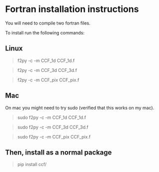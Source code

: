 # Fortran installation instructions

You will need to compile two fortran files.

To install run the following commands:

## Linux

> f2py -c -m CCF_1d CCF_1d.f

> f2py -c -m CCF_3d CCF_3d.f

> f2py -c -m CCF_pix CCF_pix.f


## Mac
On mac you might need to try sudo (verified that this works on my mac).

> sudo f2py -c -m CCF_1d CCF_1d.f

> sudo f2py -c -m CCF_3d CCF_3d.f

> sudo f2py -c -m CCF_pix CCF_pix.f

## Then, install as a normal package
> pip install ccf/
